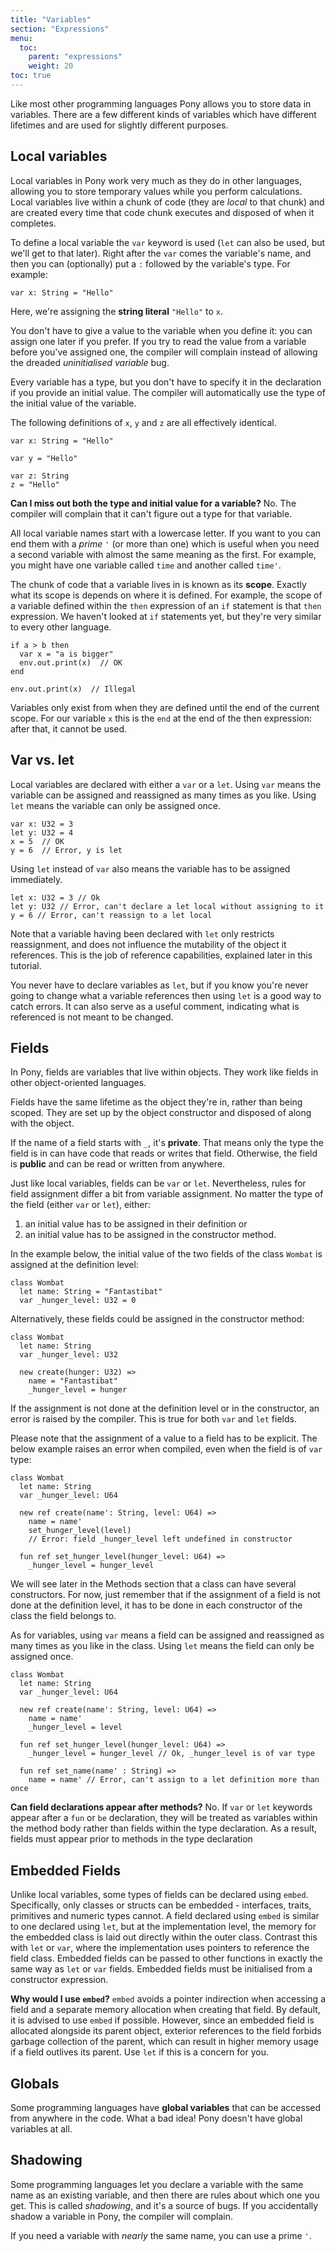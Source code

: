 ```yaml
---
title: "Variables"
section: "Expressions"
menu:
  toc:
    parent: "expressions"
    weight: 20
toc: true
---
```


Like most other programming languages Pony allows you to store data in variables. There are a few different kinds of variables which have different lifetimes and are used for slightly different purposes.

## Local variables

Local variables in Pony work very much as they do in other languages, allowing you to store temporary values while you perform calculations. Local variables live within a chunk of code (they are _local_ to that chunk) and are created every time that code chunk executes and disposed of when it completes.

To define a local variable the `var` keyword is used (`let` can also be used, but we'll get to that later). Right after the `var` comes the variable's name, and then you can (optionally) put a `:` followed by the variable's type. For example:

```pony
var x: String = "Hello"
```

Here, we're assigning the __string literal__ `"Hello"` to `x`.

You don't have to give a value to the variable when you define it: you can assign one later if you prefer. If you try to read the value from a variable before you've assigned one, the compiler will complain instead of allowing the dreaded _uninitialised variable_ bug.

Every variable has a type, but you don't have to specify it in the declaration if you provide an initial value. The compiler will automatically use the type of the initial value of the variable.

The following definitions of `x`, `y` and `z` are all effectively identical.

```pony
var x: String = "Hello"

var y = "Hello"

var z: String
z = "Hello"
```

__Can I miss out both the type and initial value for a variable?__ No. The compiler will complain that it can't figure out a type for that variable.

All local variable names start with a lowercase letter. If you want to you can end them with a _prime_ `'` (or more than one) which is useful when you need a second variable with almost the same meaning as the first. For example, you might have one variable called `time` and another called `time'`.

The chunk of code that a variable lives in is known as its __scope__. Exactly what its scope is depends on where it is defined. For example, the scope of a variable defined within the `then` expression of an `if` statement is that `then` expression. We haven't looked at `if` statements yet, but they're very similar to every other language.

```pony
if a > b then
  var x = "a is bigger"
  env.out.print(x)  // OK
end

env.out.print(x)  // Illegal
```

Variables only exist from when they are defined until the end of the current scope. For our variable `x` this is the `end` at the end of the then expression: after that, it cannot be used.

## Var vs. let

Local variables are declared with either a `var` or a `let`. Using `var` means the variable can be assigned and reassigned as many times as you like. Using `let` means the variable can only be assigned once.

```pony
var x: U32 = 3
let y: U32 = 4
x = 5  // OK
y = 6  // Error, y is let
```

Using `let` instead of `var` also means the variable has to be assigned immediately. 

```pony
let x: U32 = 3 // Ok 
let y: U32 // Error, can't declare a let local without assigning to it
y = 6 // Error, can't reassign to a let local
```

Note that a variable having been declared with `let` only restricts reassignment, and does not influence the mutability of the object it references. This is the job of reference capabilities, explained later in this tutorial.

You never have to declare variables as `let`, but if you know you're never going to change what a variable references then using `let` is a good way to catch errors. It can also serve as a useful comment, indicating what is referenced is not meant to be changed.

## Fields

In Pony, fields are variables that live within objects. They work like fields in other object-oriented languages.

Fields have the same lifetime as the object they're in, rather than being scoped. They are set up by the object constructor and disposed of along with the object.

If the name of a field starts with `_`, it's __private__. That means only the type the field is in can have code that reads or writes that field. Otherwise, the field is __public__ and can be read or written from anywhere.

Just like local variables, fields can be `var` or `let`. Nevertheless, rules for field assignment differ a bit from variable assignment. No matter the type of the field (either `var` or `let`), either:
1. an initial value has to be assigned in their definition or 
2. an initial value has to be assigned in the constructor method.

In the example below, the initial value of the two fields of the class `Wombat` is assigned at the definition level:
```pony
class Wombat
  let name: String = "Fantastibat"
  var _hunger_level: U32 = 0
```
Alternatively, these fields could be assigned in the constructor method:

```pony
class Wombat
  let name: String
  var _hunger_level: U32
  
  new create(hunger: U32) =>
    name = "Fantastibat"
    _hunger_level = hunger
```
If the assignment is not done at the definition level or in the constructor, an error is raised by the compiler. This is true for both `var` and `let` fields. 

Please note that the assignment of a value to a field has to be explicit. The below example raises an error when compiled, even when the field is of `var` type:
```pony
class Wombat
  let name: String
  var _hunger_level: U64

  new ref create(name': String, level: U64) =>
    name = name'
    set_hunger_level(level)
    // Error: field _hunger_level left undefined in constructor
  
  fun ref set_hunger_level(hunger_level: U64) =>
    _hunger_level = hunger_level
```
We will see later in the Methods section that a class can have several constructors. For now, just remember that if the assignment of a field is not done at the definition level, it has to be done in each constructor of the class the field belongs to.

As for variables, using `var` means a field can be assigned and reassigned as many times as you like in the class. Using `let` means the field can only be assigned once.

```pony
class Wombat
  let name: String
  var _hunger_level: U64

  new ref create(name': String, level: U64) =>
    name = name'
    _hunger_level = level

  fun ref set_hunger_level(hunger_level: U64) =>
    _hunger_level = hunger_level // Ok, _hunger_level is of var type

  fun ref set_name(name' : String) =>
    name = name' // Error, can't assign to a let definition more than once
```

__Can field declarations appear after methods?__ No. If `var` or `let` keywords appear after a `fun` or `be` declaration, they will be treated as variables within the method body rather than fields within the type declaration. As a result, fields must appear prior to methods in the type declaration

## Embedded Fields

Unlike local variables, some types of fields can be declared using `embed`. Specifically, only classes or structs can be embedded - interfaces, traits, primitives and numeric types cannot. A field declared using `embed` is similar to one declared using `let`, but at the implementation level, the memory for the embedded class is laid out directly within the outer class. Contrast this with `let` or `var`, where the implementation uses pointers to reference the field class. Embedded fields can be passed to other functions in exactly the same way as `let` or `var` fields. Embedded fields must be initialised from a constructor expression.

__Why would I use `embed`?__ `embed` avoids a pointer indirection when accessing a field and a separate memory allocation when creating that field. By default, it is advised to use `embed` if possible. However, since an embedded field is allocated alongside its parent object, exterior references to the field forbids garbage collection of the parent, which can result in higher memory usage if a field outlives its parent. Use `let` if this is a concern for you.

## Globals

Some programming languages have __global variables__ that can be accessed from anywhere in the code. What a bad idea! Pony doesn't have global variables at all.

## Shadowing

Some programming languages let you declare a variable with the same name as an existing variable, and then there are rules about which one you get. This is called _shadowing_, and it's a source of bugs. If you accidentally shadow a variable in Pony, the compiler will complain.

If you need a variable with _nearly_ the same name, you can use a prime `'`.
